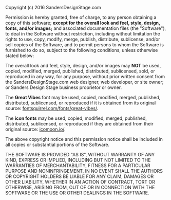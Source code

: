 Copyright (c) 2016 SandersDesignStage.com

Permission is hereby granted, free of charge, to any person obtaining a copy of this software; __except for the overall look and feel, style, design, fonts, and/or images;__ and associated documentation files (the "Software"), to deal in the Software without restriction, including without limitation the rights to use, copy, modify, merge, publish, distribute, sublicense, and/or sell copies of the Software, and to permit persons to whom the Software is furnished to do so, subject to the following conditions, unless otherwise stated below:

The overall look and feel, style, design, and/or images may __NOT__ be used, copied, modified, merged, published, distributed, sublicensed, sold, or reproduced in any way, for any purpose, without prior written consent from the SandersDesignStage.com web designer, web developer, or site owner; or Sanders Design Stage business proprietor or owner.

The __Great Vibes__ font may be used, copied, modified, merged, published, distributed, sublicensed, or reproduced if it is obtained from its original source: [fontsquirrel.com/fonts/great-vibes/](https://www.fontsquirrel.com/fonts/great-vibes/).

The __icon fonts__ may be used, copied, modified, merged, published, distributed, sublicensed, or reproduced if they are obtained from their original source: [icomoon.io/](https://icomoon.io/).

The above copyright notice and this permission notice shall be included in all copies or substantial portions of the Software.

THE SOFTWARE IS PROVIDED "AS IS", WITHOUT WARRANTY OF ANY KIND, EXPRESS OR IMPLIED, INCLUDING BUT NOT LIMITED TO THE WARRANTIES OF MERCHANTABILITY, FITNESS FOR A PARTICULAR PURPOSE AND NONINFRINGEMENT. IN NO EVENT SHALL THE AUTHORS OR COPYRIGHT HOLDERS BE LIABLE FOR ANY CLAIM, DAMAGES OR OTHER LIABILITY, WHETHER IN AN ACTION OF CONTRACT, TORT OR OTHERWISE, ARISING FROM, OUT OF OR IN CONNECTION WITH THE SOFTWARE OR THE USE OR OTHER DEALINGS IN THE SOFTWARE.
